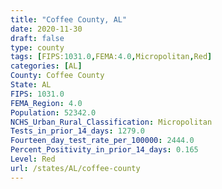 ```yaml
---
title: "Coffee County, AL"
date: 2020-11-30
draft: false
type: county
tags: [FIPS:1031.0,FEMA:4.0,Micropolitan,Red]
categories: [AL]
County: Coffee County
State: AL
FIPS: 1031.0
FEMA_Region: 4.0
Population: 52342.0
NCHS_Urban_Rural_Classification: Micropolitan
Tests_in_prior_14_days: 1279.0
Fourteen_day_test_rate_per_100000: 2444.0
Percent_Positivity_in_prior_14_days: 0.165
Level: Red
url: /states/AL/coffee-county
---
```



